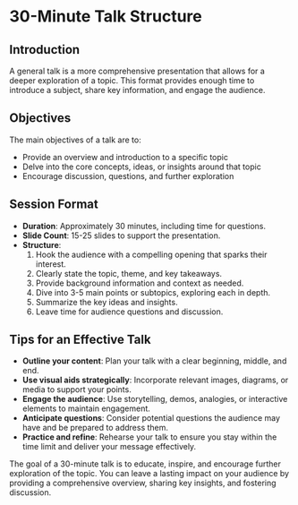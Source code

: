 # 30-Minute Talk Structure

## Introduction
A general talk is a more comprehensive presentation that allows for a deeper exploration of a topic. This format provides enough time to introduce a subject, share key information, and engage the audience.

## Objectives
The main objectives of a talk are to:
- Provide an overview and introduction to a specific topic
- Delve into the core concepts, ideas, or insights around that topic
- Encourage discussion, questions, and further exploration

## Session Format
- **Duration**: Approximately 30 minutes, including time for questions.
- **Slide Count**: 15-25 slides to support the presentation.
- **Structure**:
  1. Hook the audience with a compelling opening that sparks their interest.
  2. Clearly state the topic, theme, and key takeaways.
  3. Provide background information and context as needed.
  4. Dive into 3-5 main points or subtopics, exploring each in depth.
  5. Summarize the key ideas and insights.
  6. Leave time for audience questions and discussion.

## Tips for an Effective Talk
- **Outline your content**: Plan your talk with a clear beginning, middle, and end.
- **Use visual aids strategically**: Incorporate relevant images, diagrams, or media to support your points.
- **Engage the audience**: Use storytelling, demos, analogies, or interactive elements to maintain engagement.
- **Anticipate questions**: Consider potential questions the audience may have and be prepared to address them.
- **Practice and refine**: Rehearse your talk to ensure you stay within the time limit and deliver your message effectively.

The goal of a 30-minute talk is to educate, inspire, and encourage further exploration of the topic. You can leave a lasting impact on your audience by providing a comprehensive overview, sharing key insights, and fostering discussion.
